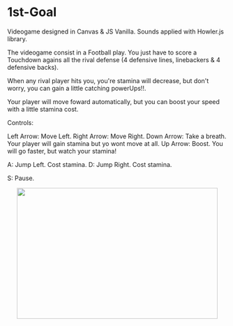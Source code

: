# 1st-Goal

Videogame designed in Canvas & JS Vanilla. Sounds applied with Howler.js library.

The videogame consist in a Football play. You just have to score a Touchdown agains all the rival defense (4 defensive lines, linebackers & 4 defensive backs).

When any rival player hits you, you're stamina will decrease, but don't worry, you can gain a little catching powerUps!!.

Your player will move foward automatically, but you can boost your speed with a little stamina cost.

Controls:

Left Arrow: Move Left.
Right Arrow: Move Right.
Down Arrow: Take a breath. Your player will gain stamina but yo wont move at all.
Up Arrow: Boost. You will go faster, but watch your stamina!

A: Jump Left. Cost stamina.
D: Jump Right. Cost stamina.

S: Pause.



<p align="center">
  <img width="460" height="300" src="https://media.giphy.com/media/zf8yrM8nVERvW/giphy.gif">
</p>
